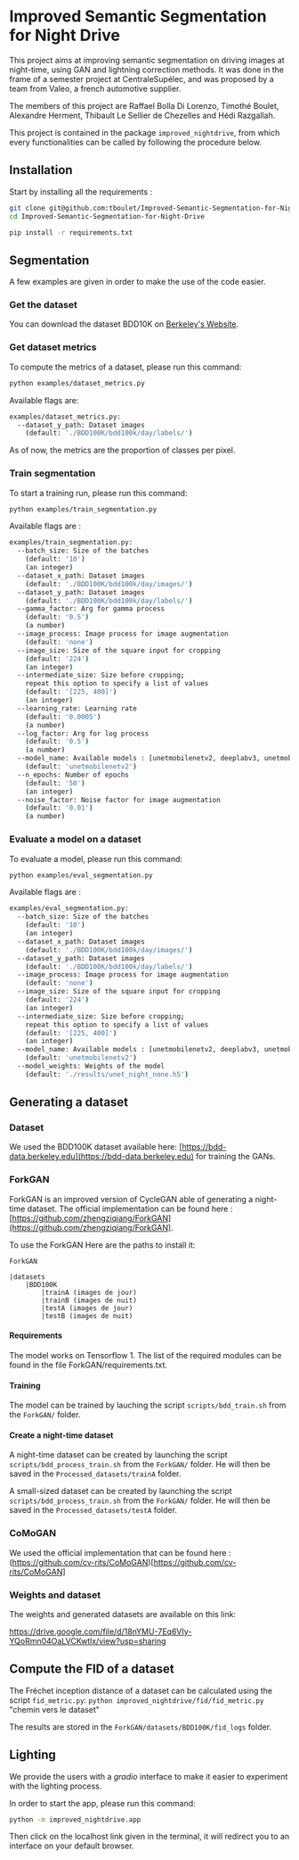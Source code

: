 # Improved Semantic Segmentation for Night Drive
This project aims at improving semantic segmentation on driving images at night-time, using GAN and lightning correction methods.
It was done in the frame of a semester project at CentraleSupélec, and was proposed by a team from Valeo, a french automotive supplier.

The members of this project are Raffael Bolla Di Lorenzo, Timothé Boulet, Alexandre Herment, Thibault Le Sellier de Chezelles and Hédi Razgallah.

This project is contained in the package `improved_nightdrive`, from which every functionalities can be called by following the procedure below.

## Installation
Start by installing all the requirements :

```bash
git clone git@github.com:tboulet/Improved-Semantic-Segmentation-for-Night-Drive.git
cd Improved-Semantic-Segmentation-for-Night-Drive

pip install -r requirements.txt
```

## Segmentation
A few examples are given in order to make the use of the code easier.

### Get the dataset

You can download the dataset BDD10K on [Berkeley's Website](https://bdd-data.berkeley.edu/portal.html#download).

### Get dataset metrics

To compute the metrics of a dataset, please run this command:

```bash
python examples/dataset_metrics.py
```

Available flags are:
```bash
examples/dataset_metrics.py:
  --dataset_y_path: Dataset images
    (default: './BDD100K/bdd100k/day/labels/')
```

As of now, the metrics are the proportion of classes per pixel.


### Train segmentation

To start a training run, please run this command:

```bash
python examples/train_segmentation.py
```

Available flags are :
```bash
examples/train_segmentation.py:
  --batch_size: Size of the batches
    (default: '10')
    (an integer)
  --dataset_x_path: Dataset images
    (default: './BDD100K/bdd100k/day/images/')
  --dataset_y_path: Dataset images
    (default: './BDD100K/bdd100k/day/labels/')
  --gamma_factor: Arg for gamma process
    (default: '0.5')
    (a number)
  --image_process: Image process for image augmentation
    (default: 'none')
  --image_size: Size of the square input for cropping
    (default: '224')
    (an integer)
  --intermediate_size: Size before cropping;
    repeat this option to specify a list of values
    (default: '[225, 400]')
    (an integer)
  --learning_rate: Learning rate
    (default: '0.0005')
    (a number)
  --log_factor: Arg for log process
    (default: '0.5')
    (a number)
  --model_name: Available models : [unetmobilenetv2, deeplabv3, unetmobilenetv2_big]
    (default: 'unetmobilenetv2')
  --n_epochs: Number of epochs
    (default: '50')
    (an integer)
  --noise_factor: Noise factor for image augmentation
    (default: '0.01')
    (a number)
```

### Evaluate a model on a dataset

To evaluate a model, please run this command:

```bash
python examples/eval_segmentation.py
```

Available flags are :
```bash
examples/eval_segmentation.py:
  --batch_size: Size of the batches
    (default: '10')
    (an integer)
  --dataset_x_path: Dataset images
    (default: './BDD100K/bdd100k/day/images/')
  --dataset_y_path: Dataset images
    (default: './BDD100K/bdd100k/day/labels/')
  --image_process: Image process for image augmentation
    (default: 'none')
  --image_size: Size of the square input for cropping
    (default: '224')
    (an integer)
  --intermediate_size: Size before cropping;
    repeat this option to specify a list of values
    (default: '[225, 400]')
    (an integer)
  --model_name: Available models : [unetmobilenetv2, deeplabv3, unetmobilenetv2_big]
    (default: 'unetmobilenetv2')
  --model_weights: Weights of the model
    (default: './results/unet_night_none.h5')
```

## Generating a dataset

### Dataset 
We used the BDD100K dataset available here: [https://bdd-data.berkeley.edu](https://bdd-data.berkeley.edu) for training the GANs.

### ForkGAN
ForkGAN is an improved version of CycleGAN able of generating a night-time dataset. The official implementation can be found here : [https://github.com/zhengziqiang/ForkGAN](https://github.com/zhengziqiang/ForkGAN).

To use the ForkGAN
Here are the paths to install it:

`ForkGAN`

    |datasets
        |BDD100K
            |trainA (images de jour)
            |trainB (images de nuit)
            |testA (images de jour)
            |testB (images de nuit)

#### Requirements
The model works on Tensorflow 1. The list of the required modules can be found in the file ForkGAN/requirements.txt.

#### Training
The model can be trained by lauching the script `scripts/bdd_train.sh` from the `ForkGAN/` folder.

#### Create a night-time dataset
A night-time dataset can be created by launching the script `scripts/bdd_process_train.sh` from the `ForkGAN/` folder. He will then be saved in the `Processed_datasets/trainA` folder.

A small-sized dataset can be created by launching the script `scripts/bdd_process_train.sh` from the `ForkGAN/` folder. He will then be saved in the `Processed_datasets/testA` folder.

### CoMoGAN
We used the official implementation that can be found here : (https://github.com/cv-rits/CoMoGAN)[https://github.com/cv-rits/CoMoGAN]

### Weights and dataset
The weights and generated datasets are available on this link:

https://drive.google.com/file/d/18nYMU-7Eq6VIy-YQoRmn04OaLVCKwtlx/view?usp=sharing

## Compute the FID of a dataset
The Fréchet inception distance of a dataset can be calculated using the script `fid_metric.py`:
    `python improved_nightdrive/fid/fid_metric.py` "chemin vers le dataset"
    
The results are stored in the `ForkGAN/datasets/BDD100K/fid_logs` folder.

## Lighting

We provide the users with a *gradio* interface to make it easier to experiment with the lighting process.

In order to start the app, please run this command:

```bash
python -m improved_nightdrive.app
``` 

Then click on the localhost link given in the terminal, it will redirect you to an interface on your default browser.
